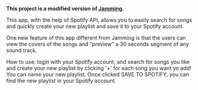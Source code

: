 **This project is a modified version of [Jamming](https://github.com/connorads/jamming).**  

This app, with the help of Spotify API, allows you to easily search for songs and quickly create your new playlist and save it to your Spotify account.  

One new feature of this app different from Jamming is that the users can view the covers of the songs and "preview" a 30 seconds segment of any sound track.  
  
How to use: login with your Spotify account, and search for songs you like and create your new playlist by clicking '+' for each song you want yo add! You can name your new playlist. Once clicked SAVE TO SPOTIFY, you can find the new playlist in your Spotify account.

